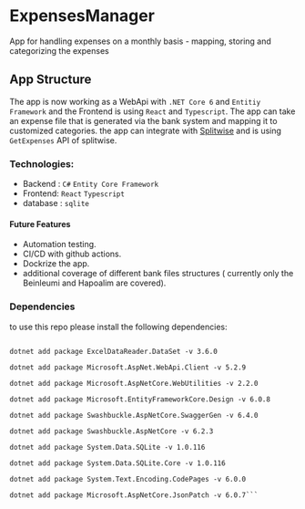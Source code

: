# ExpensesManager

App for handling expenses on a monthly basis -  mapping, storing and categorizing the expenses

## App Structure

The app is now working as a WebApi with `.NET Core 6` and `Entitiy Framework` and the Frontend is using `React` and `Typescript`.
The app can take an expense file that is generated via the bank system and mapping it to customized categories.
the app can integrate with [Splitwise](https://dev.splitwise.com/#section/Terms-of-Use/TERMS-OF-USE) 
and is using `GetExpenses` API of splitwise.

### Technologies:
- Backend : `C#`  `Entity Core Framework`
- Frontend: `React` `Typescript`
- database : `sqlite`

#### Future Features
- Automation testing.
- CI/CD with github actions.
- Dockrize the app.
- additional coverage of different bank files structures ( currently only the Beinleumi and Hapoalim are covered).

### Dependencies

to use this repo please install the following dependencies: 

```dotnet add package ExcelDataReader -v 3.6.0

dotnet add package ExcelDataReader.DataSet -v 3.6.0

dotnet add package Microsoft.AspNet.WebApi.Client -v 5.2.9

dotnet add package Microsoft.AspNetCore.WebUtilities -v 2.2.0

dotnet add package Microsoft.EntityFrameworkCore.Design -v 6.0.8

dotnet add package Swashbuckle.AspNetCore.SwaggerGen -v 6.4.0

dotnet add package Swashbuckle.AspNetCore -v 6.2.3

dotnet add package System.Data.SQLite -v 1.0.116

dotnet add package System.Data.SQLite.Core -v 1.0.116

dotnet add package System.Text.Encoding.CodePages -v 6.0.0

dotnet add package Microsoft.AspNetCore.JsonPatch -v 6.0.7```
